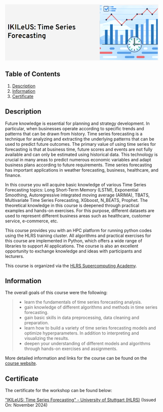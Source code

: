 ![Course](images/banner.png)

## Table of Contents
1. [Description](#description)
2. [Information](#information)
4. [Certificate](#certificate)

<a name="descripton"></a>
## Description

Future knowledge is essential for planning and strategy development. In particular, when businesses operate according to specific trends and patterns that can be drawn from history. Time series forecasting is a technique for analyzing and extracting the underlying patterns that can be used to predict future outcomes. The primary value of using time series for forecasting is that at business time, future scores and events are not fully available and can only be estimated using historical data. This technology is crucial in many areas to predict numerous economic variables and adapt business plans according to future requirements. Time series forecasting has important applications in weather forecasting, business, healthcare, and finance.

In this course you will acquire basic knowledge of various Time Series Forecasting topics: Long Short-Term Memory (LSTM), Exponential Smoothing, Autoregressive integrated moving average (ARIMA), TBATS, Multivariate Time Series Forecasting, XGboost, N_BEATS, Prophet. The theoretical knowledge in this course is deepened through practical examples and hands-on exercises. For this purpose, different datasets are used to represent different business areas such as healthcare, customer service, e-commerce, etc.

This course provides you with an HPC platform for running python codes using the HLRS training cluster. All algorithms and practical exercises for this course are implemented in Python, which offers a wide range of libraries to support AI applications. The course is also an excellent opportunity to exchange knowledge and ideas with participants and lecturers.

This course is organized via the [HLRS Supercomputing Academy](https://www.hlrs.de/training/supercomputing-academy).

<a name="information"></a>
## Information

The overall goals of this course were the following:
> - learn the fundamentals of time series forecasting analysis.
> - gain knowledge of different algorithms and methods in time series forecasting.
> - gain basic skills in data preprocessing, data cleaning and preparation.
> - learn how to build a variety of time series forecasting models and optimize hyperparameters. In addition to interpreting and visualizing the results.
> - deepen your understanding of different models and algorithms through hands-on exercises and assignments.

More detailed information and links for the course can be found on the [course website](https://www.hlrs.de/training/2024/ikileus-tsf).

<a name="certificate"></a>
## Certificate

The certificate for the workshop can be found below:

["IKILeUS: Time Series Forecasting" - University of Stuttgart (HLRS)](https://github.com/HROlive/Time-Series-Forecasting-IKILeUS/blob/main/images/certificate.pdf) (Issued On: November 2024)
